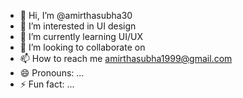 - 👋 Hi, I’m @amirthasubha30
- 👀 I’m interested in UI design 
- 🌱 I’m currently learning UI/UX 
- 💞️ I’m looking to collaborate on 
- 📫 How to reach me amirthasubha1999@gmail.com
- 😄 Pronouns: ...
- ⚡ Fun fact: ...

<!---
amirthasubha30/amirthasubha30 is a ✨ special ✨ repository because its `README.md` (this file) appears on your GitHub profile.
You can click the Preview link to take a look at your changes.
--->
